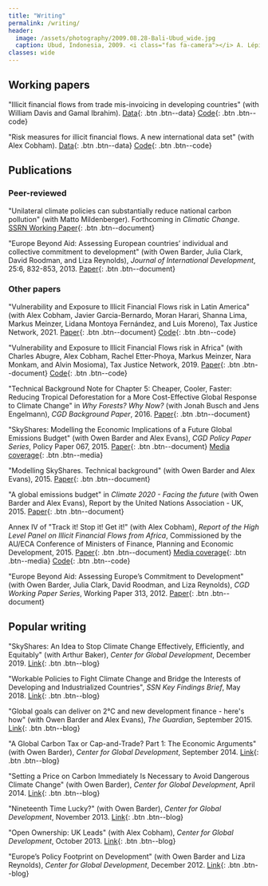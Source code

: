 ```yaml
---
title: "Writing"
permalink: /writing/
header:
  image: /assets/photography/2009.08.28-Bali-Ubud_wide.jpg
  caption: Ubud, Indonesia, 2009. <i class="fas fa-camera"></i> A. Lépissier
classes: wide
---
```


## Working papers

"Illicit financial flows from trade mis-invoicing in developing countries" (with William Davis and Gamal Ibrahim). [Data](https://doi.org/10.5281/zenodo.3610558){: .btn .btn--data} [<i class="fab fa-github"></i> Code](https://github.com/walice/Trade-IFF){: .btn .btn--code}

"Risk measures for illicit financial flows. A new international data set" (with Alex Cobham). [Data](https://doi.org/10.5281/zenodo.3371739){: .btn .btn--data} [<i class="fab fa-github"></i> Code](https://github.com/walice/Risk-Analysis-IFF){: .btn .btn--code}

## Publications

### Peer-reviewed

"Unilateral climate policies can substantially reduce national carbon pollution" (with Matto Mildenberger). Forthcoming in *Climatic Change*. [SSRN Working Paper](https://papers.ssrn.com/sol3/papers.cfm?abstract_id=3549050
){: .btn .btn--document}

"Europe Beyond Aid: Assessing European countries’ individual and collective commitment to development" (with Owen Barder, Julia Clark, David Roodman, and Liza Reynolds), *Journal of International Development*, 25:6, 832-853, 2013. [Paper](https://onlinelibrary.wiley.com/doi/full/10.1002/jid.2933){: .btn .btn--document}

### Other papers

"Vulnerability and Exposure to Illicit Financial Flows risk in Latin America" (with Alex Cobham, Javier Garcia-Bernardo, Moran Harari, Shanna Lima, Markus Meinzer, Lidana Montoya
Fernández, and Luis Moreno), Tax Justice Network, 2021. [Paper](https://www.taxjustice.net/wp-content/uploads/2021/01/Vulnerability-and-exposure-to-illicit-financial-flows-risk-in-Latin-America-Tax-Justice-Network-Jan-2021.pdf){: .btn .btn--document} [<i class="fab fa-github"></i> Code](https://github.com/walice/Risk-Analysis-IFF){: .btn .btn--code}

"Vulnerability and Exposure to Illicit Financial Flows risk in Africa" (with Charles Abugre, Alex Cobham, Rachel Etter-Phoya, Markus Meinzer, Nara Monkam, and Alvin Mosioma), Tax Justice Network, 2019. [Paper](https://www.taxjustice.net/wp-content/uploads/2019/08/Vulnerability-and-Exposure-to-Illicit-Financial-Flows-risk-in-Africa_August-2019_Tax-Justice-Network.pdf){: .btn .btn--document} [<i class="fab fa-github"></i> Code](https://github.com/walice/Risk-Analysis-IFF){: .btn .btn--code}

"Technical Background Note for Chapter 5: Cheaper, Cooler, Faster: Reducing Tropical Deforestation for a More Cost-Effective Global Response to Climate Change" in *Why Forests? Why Now?* (with Jonah Busch and Jens Engelmann), *CGD Background Paper*, 2016. [Paper](https://www.cgdev.org/sites/default/files/why-forests-chapter5-background-note.pdf){: .btn .btn--document}

"SkyShares: Modelling the Economic Implications of a Future Global Emissions Budget" (with Owen Barder and Alex Evans), *CGD Policy Paper Series*, Policy Paper 067, 2015. [Paper](https://www.cgdev.org/publication/skyshares-modelling-economic-implications-future-global-emissions-budget){: .btn .btn--document} [Media coverage](https://www.theguardian.com/global-development/2015/sep/24/global-goals-climate-change-2c-development-finance-emissions-trading){: .btn .btn--media}

"Modelling SkyShares. Technical background" (with Owen Barder and Alex Evans), 2015. [Paper](/assets/Modelling-SkyShares-Technical-Background.pdf){: .btn .btn--document}

"A global emissions budget" in *Climate 2020 - Facing the future* (with Owen Barder and Alex Evans), Report by the United Nations Association - UK, 2015. [Paper](http://e59114bec18f33b2ba6d-67d853478b97815e7adb8b9373d7dc7d.r53.cf2.rackcdn.com/CLIMATE2020.pdf){: .btn .btn--document}

Annex IV of "Track it! Stop it! Get it!" (with Alex Cobham), *Report of the High Level Panel on Illicit Financial Flows from Africa*, Commissioned by the AU/ECA Conference of Ministers of Finance, Planning and Economic Development, 2015. [Paper](https://www.uneca.org/sites/default/files/PublicationFiles/iff_main_report_26feb_en.pdf){: .btn .btn--document} [Media coverage](https://www.theguardian.com/global-development/2015/feb/02/africa-tax-avoidance-money-laundering-illicit-financial-flows){: .btn .btn--media} [<i class="fab fa-github"></i> Code](https://github.com/walice/Illicit-financial-flows){: .btn .btn--code}

"Europe Beyond Aid: Assessing Europe’s Commitment to Development" (with Owen Barder, Julia Clark, David Roodman, and Liza Reynolds), *CGD Working Paper Series*, Working Paper 313, 2012. [Paper](https://www.cgdev.org/publication/europe-beyond-aid-assessing-europe%E2%80%99s-commitment-development-working-paper-313){: .btn .btn--document}

## Popular writing

"SkyShares: An Idea to Stop Climate Change Effectively, Efficiently, and Equitably" (with Arthur Baker), *Center for Global Development*, December 2019. [Link](https://www.cgdev.org/blog/skyshares-idea-stop-climate-change-effectively-efficiently-and-equitably){: .btn .btn--blog}

"Workable Policies to Fight Climate Change and Bridge the Interests of Developing and Industrialized Countries", *SSN Key Findings Brief*, May 2018. [Link](https://scholars.org/contribution/workable-policies-fight-climate-change-and-bridge-interests-developing-and){: .btn .btn--blog}

"Global goals can deliver on 2&deg;C and new development finance - here's how" (with Owen Barder and Alex Evans), *The Guardian*, September 2015. [Link](https://www.theguardian.com/global-development/2015/sep/24/global-goals-climate-change-2c-development-finance-emissions-trading){: .btn .btn--blog}

"A Global Carbon Tax or Cap-and-Trade? Part 1: The Economic Arguments" (with Owen Barder), *Center for Global Development*, September 2014. [Link](https://www.cgdev.org/blog/global-carbon-tax-or-cap-and-trade-part-1-economic-arguments){: .btn .btn--blog}

"Setting a Price on Carbon Immediately Is Necessary to Avoid Dangerous Climate Change" (with Owen Barder), *Center for Global Development*, April 2014. [Link](https://www.cgdev.org/blog/setting-price-carbon-immediately-necessary-avoid-dangerous-climate-change){: .btn .btn--blog}

"Nineteenth Time Lucky?" (with Owen Barder), *Center for Global Development*, November 2013. [Link](https://www.cgdev.org/blog/nineteenth-time-lucky){: .btn .btn--blog}

"Open Ownership: UK Leads" (with Alex Cobham), *Center for Global Development*, October 2013. [Link](https://www.cgdev.org/blog/open-ownership-uk-leads){: .btn .btn--blog}

"Europe’s Policy Footprint on Development" (with Owen Barder and Liza Reynolds), *Center for Global Development*, December 2012. [Link](https://www.cgdev.org/blog/europe%E2%80%99s-policy-footprint-development){: .btn .btn--blog}